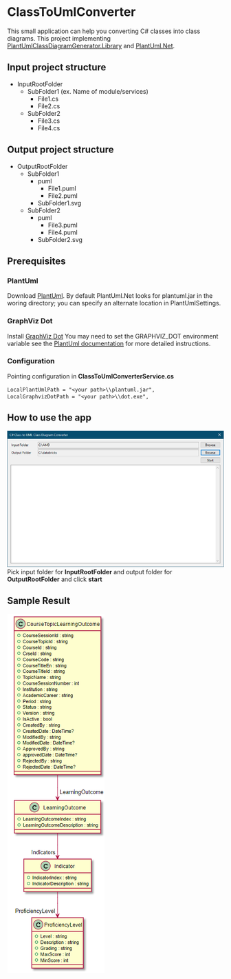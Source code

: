 # ClassToUmlConverter
This small application can help you converting C# classes into class diagrams. This project implementing 
[PlantUmlClassDiagramGenerator.Library](https://github.com/pierre3/PlantUmlClassDiagramGenerator) and [PlantUml.Net](https://www.nuget.org/packages/PlantUml.Net).

## Input project structure
- InputRootFolder
  - SubFolder1 (ex. Name of module/services) 
    - File1.cs
    - File2.cs
  - SubFolder2
    - File3.cs
    - File4.cs

## Output project structure
- OutputRootFolder
  - SubFolder1
    - puml
      - File1.puml
      - File2.puml
    - SubFolder1.svg
  - SubFolder2
    - puml
      - File3.puml
      - File4.puml
    - SubFolder2.svg
    
## Prerequisites
### PlantUml
Download [PlantUml](http://plantuml.com/download). By default PlantUml.Net looks for plantuml.jar in the woring directory; you can specify an alternate location in PlantUmlSettings.

### GraphViz Dot
Install [GraphViz Dot](https://graphviz.gitlab.io/download/) You may need to set the GRAPHVIZ_DOT environment variable
see the [PlantUml documentation](http://plantuml.com/graphviz-dot) for more detailed instructions.

### Configuration
Pointing configuration in **ClassToUmlConverterService.cs**
```
LocalPlantUmlPath = "<your path>\\plantuml.jar",
LocalGraphvizDotPath = "<your path>\\dot.exe",
```

## How to use the app
![Form](https://github.com/emriti/ClassToUmlConverter/blob/master/Assets/Form.png)
Pick input folder for **InputRootFolder** and output folder for **OutputRootFolder** and click **start**

## Sample Result
![Sample](https://github.com/emriti/ClassToUmlConverter/blob/master/Assets/Sample.PNG)
